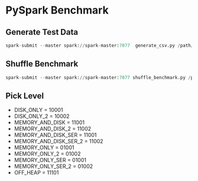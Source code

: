 # PySpark Benchmark

## Generate Test Data
```py
spark-submit --master spark://spark-master:7077  generate_csv.py /path/to/test/data/file -r num_rows -p num_partitions
```

## Shuffle Benchmark
```py
spark-submit --master spark://spark-master:7077 shuffle_benchmark.py /path/to/test/data/file -r num_partitions -n 'benchmark-job-name' -o 'output' -sl 11001 -t repart
```

## Pick Level
- DISK_ONLY = 10001
- DISK_ONLY_2 = 10002
- MEMORY_AND_DISK = 11001
- MEMORY_AND_DISK_2 = 11002
- MEMORY_AND_DISK_SER = 11001
- MEMORY_AND_DISK_SER_2 = 11002
- MEMORY_ONLY = 01001
- MEMORY_ONLY_2 = 01002
- MEMORY_ONLY_SER = 01001
- MEMORY_ONLY_SER_2 = 01002
- OFF_HEAP = 11101